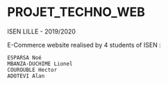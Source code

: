 # PROJET_TECHNO_WEB
ISEN LILLE - 2019/2020

E-Commerce website realised by 4 students of ISEN :

    ESPARSA Noé
    MBANZA-DUCHIME Lionel
    COUROUBLE Hector
    ADOTEVI Alan
